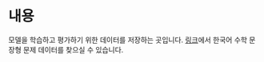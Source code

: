 # 내용
모델을 학습하고 평가하기 위한 데이터를 저장하는 곳입니다.
[링크](https://github.com/JiwooKimAR/Korean-MWP-dataset)에서 한국어 수학 문장형 문제 데이터를 찾으실 수 있습니다.
